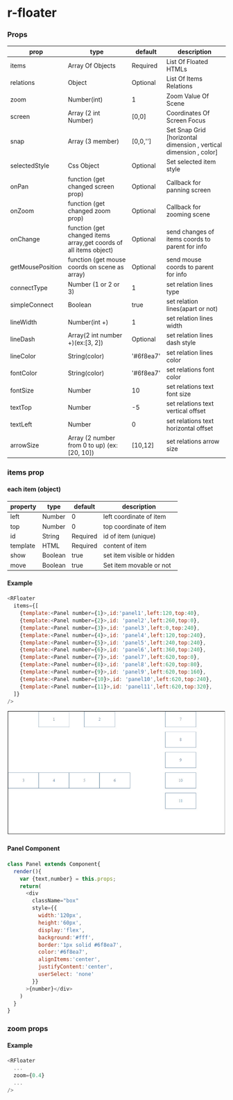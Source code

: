 # r-floater
### Props
prop             | type                                                              | default   | description
---------------- | ----------------------------------------------------------------- | --------- | -----------
items            | Array Of Objects                                                  | Required  | List Of Floated HTMLs 
relations        | Object                                                            | Optional  | List Of Items Relations 
zoom             | Number(int)                                                       | 1         | Zoom Value Of Scene
screen           | Array (2 int Number)                                              | [0,0]     | Coordinates Of Screen Focus
snap             | Array (3 member)                                                  | [0,0,'']  | Set Snap Grid [horizontal dimension , vertical dimension , color]
selectedStyle    | Css Object                                                        | Optional  | Set selected item style
onPan            | function (get changed screen prop)                                | Optional  | Callback for panning screen
onZoom           | function (get changed zoom prop)                                  | Optional  | Callback for zooming scene
onChange         | function (get changed items array,get coords of all items object) | Optional  | send changes of items coords to parent for info 
getMousePosition | function (get mouse coords on scene as array)                     | Optional  | send mouse coords to parent for info
connectType      | Number (1 or 2 or 3)                                              | 1         | set relation lines type
simpleConnect    | Boolean                                                           | true      | set relation lines(apart or not)
lineWidth        | Number(int +)                                                     | 1         | set relation lines width
lineDash         | Array(2 int number +)(ex:[3, 2])                                  | Optional  | set relation lines dash style
lineColor        | String(color)                                                     | '#6f8ea7' | set relation lines color
fontColor        | String(color)                                                     | '#6f8ea7' | set relations font color
fontSize         | Number                                                            | 10        | set relations text font size
textTop          | Number                                                            | -5        | set relations text vertical offset
textLeft         | Number                                                            | 0         | set relations text horizontal offset
arrowSize        | Array (2 number from 0 to up) (ex:[20, 10])                       | [10,12]   | set relations arrow size

### items prop
#### each item (object)
property         | type                                                              | default   | description
---------------- | ----------------------------------------------------------------- | --------- | -----------
left             | Number                                                            | 0         | left coordinate of item 
top              | Number                                                            | 0         | top coordinate of item 
id               | String                                                            | Required  | id of item (unique)
template         | HTML                                                              | Required  | content of item
show             | Boolean                                                           | true      | set item visible or hidden
move             | Boolean                                                           | true      | Set item movable or not

#### Example
``` javascript
<RFloater 
  items={[
    {template:<Panel number={1}>,id:'panel1',left:120,top:40},
    {template:<Panel number={2}>,id: 'panel2',left:260,top:0},
    {template:<Panel number={3}>,id: 'panel3',left:0,top:240},
    {template:<Panel number={4}>,id: 'panel4',left:120,top:240},
    {template:<Panel number={5}>,id: 'panel5',left:240,top:240},
    {template:<Panel number={6}>,id: 'panel6',left:360,top:240},
    {template:<Panel number={7}>,id: 'panel7',left:620,top:0},
    {template:<Panel number={8}>,id: 'panel8',left:620,top:80},
    {template:<Panel number={9}>,id: 'panel9',left:620,top:160},
    {template:<Panel number={10}>,id: 'panel10',left:620,top:240}, 
    {template:<Panel number={11}>,id: 'panel11',left:620,top:320},
  ]}
/>

```
[![alt text](/images/1-1.jpg)]()

#### Panel Component
``` javascript
class Panel extends Component{
  render(){
    var {text,number} = this.props;
    return(
      <div 
        className="box" 
        style={{
          width:'120px',
          height:'60px',
          display:'flex',
          background:'#fff',
          border:'1px solid #6f8ea7',
          color:'#6f8ea7',
          alignItems:'center',
          justifyContent:'center',
          userSelect: 'none'
        }}
      >{number}</div>
    )
  }
}
```

### zoom props
#### Example
``` javascript
<RFloater 
  ...
  zoom={0.4}
  ...
/>
```
